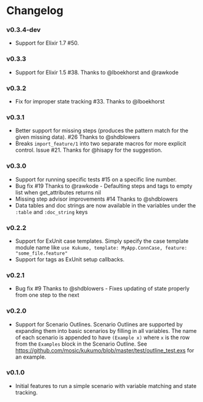 # Changelog

### v0.3.4-dev

- Support for Elixir 1.7 #50.

### v0.3.3
- Support for Elixir 1.5 #38. Thanks to @lboekhorst and @rawkode

### v0.3.2
- Fix for improper state tracking #33. Thanks to @lboekhorst

### v0.3.1
- Better support for missing steps (produces the pattern match for the given missing data). #26 Thanks to @shdblowers
- Breaks `import_feature/1` into two separate macros for more explicit control. Issue #21. Thanks for @hisapy for the suggestion.

### v0.3.0
- Support for running specific tests #15 on a specific line number.
- Bug fix #19 Thanks to @rawkode - Defaulting steps and tags to empty list when get_attributes returns nil
- Missing step advisor improvements #14 Thanks to @shdblowers
- Data tables and doc strings are now available in the variables under the `:table` and `:doc_string` keys

### v0.2.2
- Support for ExUnit case templates. Simply specify the case template module name like
`use Kukumo, template: MyApp.ConnCase, feature: "some_file.feature"`
- Support for tags as ExUnit setup callbacks.

### v0.2.1
- Bug fix #9 Thanks to @shdblowers - Fixes updating of state properly from one step to the next

### v0.2.0
- Support for Scenario Outlines. Scenario Outlines are supported by expanding them into
basic scenarios by filling in all variables. The name of each scenario is appended to have
`(Example x)` where `x` is the row from the `Examples` block in the Scenario Outline. See
https://github.com/mosic/kukumo/blob/master/test/outline_test.exs for an example.

### v0.1.0

- Initial features to run a simple scenario with variable matching and state tracking.
